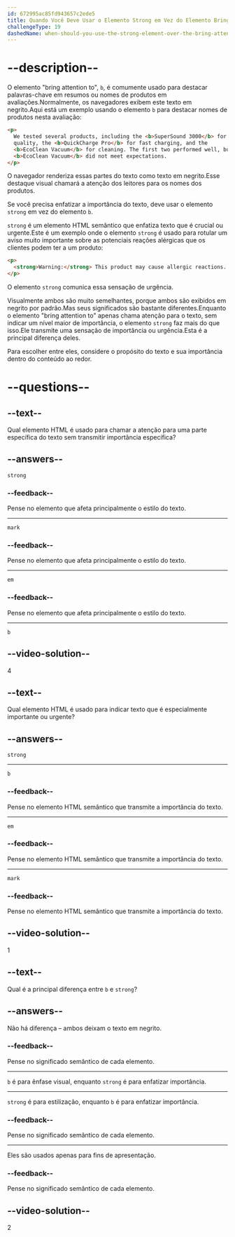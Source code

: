 ```yaml
---
id: 672995ac85fd943657c2ede5
title: Quando Você Deve Usar o Elemento Strong em Vez do Elemento Bring Attention To?
challengeType: 19
dashedName: when-should-you-use-the-strong-element-over-the-bring-attention-to-element
---
```


# --description--

O elemento "bring attention to", `b`, é comumente usado para destacar palavras-chave em resumos ou nomes de produtos em avaliações.Normalmente, os navegadores exibem este texto em negrito.Aqui está um exemplo usando o elemento `b` para destacar nomes de produtos nesta avaliação:

```html
<p>
  We tested several products, including the <b>SuperSound 3000</b> for audio
  quality, the <b>QuickCharge Pro</b> for fast charging, and the
  <b>EcoClean Vacuum</b> for cleaning. The first two performed well, but the
  <b>EcoClean Vacuum</b> did not meet expectations.
</p>
```

O navegador renderiza essas partes do texto como texto em negrito.Esse destaque visual chamará a atenção dos leitores para os nomes dos produtos.

Se você precisa enfatizar a importância do texto, deve usar o elemento `strong` em vez do elemento `b`.

`strong` é um elemento HTML semântico que enfatiza texto que é crucial ou urgente.Este é um exemplo onde o elemento `strong` é usado para rotular um aviso muito importante sobre as potenciais reações alérgicas que os clientes podem ter a um produto:

```html
<p>
  <strong>Warning:</strong> This product may cause allergic reactions.
</p>
```

O elemento `strong` comunica essa sensação de urgência.

Visualmente ambos são muito semelhantes, porque ambos são exibidos em negrito por padrão.Mas seus significados são bastante diferentes.Enquanto o elemento "bring attention to" apenas chama atenção para o texto, sem indicar um nível maior de importância, o elemento `strong` faz mais do que isso.Ele transmite uma sensação de importância ou urgência.Esta é a principal diferença deles. 

Para escolher entre eles, considere o propósito do texto e sua importância dentro do conteúdo ao redor.

# --questions--

## --text--

Qual elemento HTML é usado para chamar a atenção para uma parte específica do texto sem transmitir importância específica?

## --answers--

`strong`

### --feedback--

Pense no elemento que afeta principalmente o estilo do texto.

---

`mark`

### --feedback--

Pense no elemento que afeta principalmente o estilo do texto.

---

`em`

### --feedback--

Pense no elemento que afeta principalmente o estilo do texto.

---

`b`

## --video-solution--

4

## --text--

Qual elemento HTML é usado para indicar texto que é especialmente importante ou urgente?

## --answers--

`strong`

---

`b`

### --feedback--

Pense no elemento HTML semântico que transmite a importância do texto.

---

`em`

### --feedback--

Pense no elemento HTML semântico que transmite a importância do texto.

---

`mark`

### --feedback--

Pense no elemento HTML semântico que transmite a importância do texto.

## --video-solution--

1

## --text--

Qual é a principal diferença entre `b` e `strong`?

## --answers--

Não há diferença – ambos deixam o texto em negrito.

### --feedback--

Pense no significado semântico de cada elemento.

---

`b` é para ênfase visual, enquanto `strong` é para enfatizar importância.

---

`strong` é para estilização, enquanto `b` é para enfatizar importância.

### --feedback--

Pense no significado semântico de cada elemento.

---

Eles são usados apenas para fins de apresentação.

### --feedback--

Pense no significado semântico de cada elemento.

## --video-solution--

2

